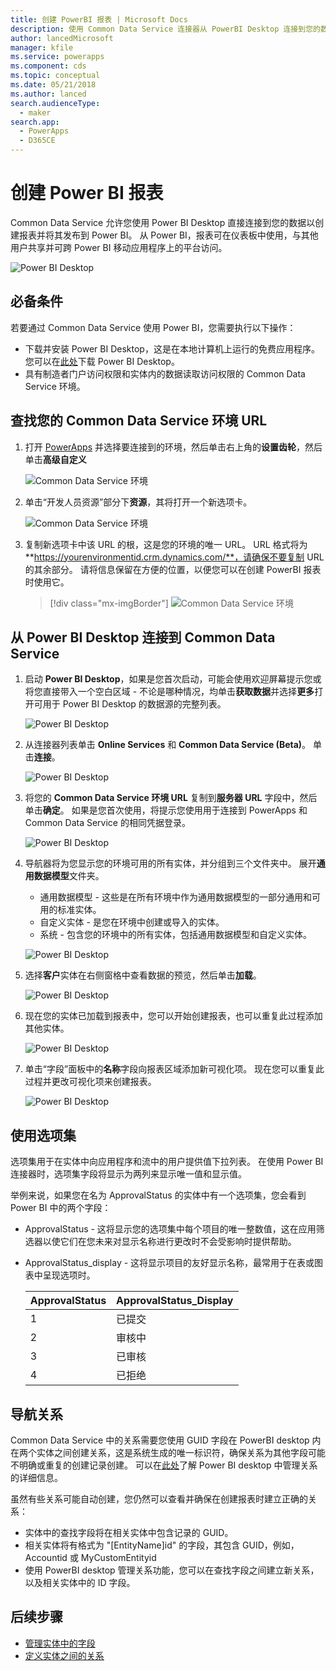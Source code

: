 ```yaml
---
title: 创建 PowerBI 报表 | Microsoft Docs
description: 使用 Common Data Service 连接器从 PowerBI Desktop 连接到您的数据。
author: lancedMicrosoft
manager: kfile
ms.service: powerapps
ms.component: cds
ms.topic: conceptual
ms.date: 05/21/2018
ms.author: lanced
search.audienceType:
  - maker
search.app:
  - PowerApps
  - D365CE
---
```

# <a name="create-a-power-bi-report"></a>创建 Power BI 报表
Common Data Service 允许您使用 Power BI Desktop 直接连接到您的数据以创建报表并将其发布到 Power BI。 从 Power BI，报表可在仪表板中使用，与其他用户共享并可跨 Power BI 移动应用程序上的平台访问。

![Power BI Desktop](./media/data-platform-cds-powerbi-connector/PBIDesktop.png "Power BI Desktop")

## <a name="prerequisites"></a>必备条件 

若要通过 Common Data Service 使用 Power BI，您需要执行以下操作：

* 下载并安装 Power BI Desktop，这是在本地计算机上运行的免费应用程序。 您可以在[此处](https://powerbi.microsoft.com/desktop/)下载 Power BI Desktop。
* 具有制造者门户访问权限和实体内的数据读取访问权限的 Common Data Service 环境。

## <a name="finding-your-common-data-service-environment-url"></a>查找您的 Common Data Service 环境 URL

1. 打开 [PowerApps](https://web.powerapps.com/?utm_source=padocs&utm_medium=linkinadoc&utm_campaign=referralsfromdoc) 并选择要连接到的环境，然后单击右上角的**设置齿轮**，然后单击**高级自定义**

    ![Common Data Service 环境](./media/data-platform-cds-powerbi-connector/CDSEnv1.png "Common Data Service 环境")

2. 单击“开发人员资源”部分下**资源**，其将打开一个新选项卡。

    ![Common Data Service 环境](./media/data-platform-cds-powerbi-connector/CDSEnv2.png "Common Data Service 环境")

3. 复制新选项卡中该 URL 的根，这是您的环境的唯一 URL。 URL 格式将为 **https://yourenvironmentid.crm.dynamics.com/**，请确保不要复制 URL 的其余部分。 请将信息保留在方便的位置，以便您可以在创建 PowerBI 报表时使用它。

    > [!div class="mx-imgBorder"] 
    > ![Common Data Service 环境](./media/data-platform-cds-powerbi-connector/CDSEnv3.png "Common Data Service 环境")

## <a name="connecting-to-common-data-service-from-power-bi-desktop"></a>从 Power BI Desktop 连接到 Common Data Service

1. 启动 **Power BI Desktop**，如果是您首次启动，可能会使用欢迎屏幕提示您或将您直接带入一个空白区域 - 不论是哪种情况，均单击**获取数据**并选择**更多**打开可用于 Power BI Desktop 的数据源的完整列表。

    ![Power BI Desktop](./media/data-platform-cds-powerbi-connector/CreateReport1.png "Power BI Desktop")

2. 从连接器列表单击 **Online Services** 和 **Common Data Service (Beta)**。 单击**连接**。

    ![Power BI Desktop](./media/data-platform-cds-powerbi-connector/CreateReport2.png "Power BI Desktop")

3. 将您的 **Common Data Service 环境 URL** 复制到**服务器 URL** 字段中，然后单击**确定**。 如果是您首次使用，将提示您使用用于连接到 PowerApps 和 Common Data Service 的相同凭据登录。

    ![Power BI Desktop](./media/data-platform-cds-powerbi-connector/CreateReport3.png "Power BI Desktop")

4. 导航器将为您显示您的环境可用的所有实体，并分组到三个文件夹中。 展开**通用数据模型**文件夹。

    * 通用数据模型 - 这些是在所有环境中作为通用数据模型的一部分通用和可用的标准实体。
    * 自定义实体 - 是您在环境中创建或导入的实体。
    * 系统 - 包含您的环境中的所有实体，包括通用数据模型和自定义实体。

    ![Power BI Desktop](./media/data-platform-cds-powerbi-connector/CreateReport4.png "Power BI Desktop")

5. 选择**客户**实体在右侧窗格中查看数据的预览，然后单击**加载**。

    ![Power BI Desktop](./media/data-platform-cds-powerbi-connector/CreateReport5.png "Power BI Desktop")

6. 现在您的实体已加载到报表中，您可以开始创建报表，也可以重复此过程添加其他实体。

    ![Power BI Desktop](./media/data-platform-cds-powerbi-connector/CreateReport6.png "Power BI Desktop")

7. 单击“字段”面板中的**名称**字段向报表区域添加新可视化项。 现在您可以重复此过程并更改可视化项来创建报表。

    ![Power BI Desktop](./media/data-platform-cds-powerbi-connector/CreateReport7.png "Power BI Desktop")


## <a name="using-option-sets"></a>使用选项集

选项集用于在实体中向应用程序和流中的用户提供值下拉列表。 在使用 Power BI 连接器时，选项集字段将显示为两列来显示唯一值和显示值。

举例来说，如果您在名为 ApprovalStatus 的实体中有一个选项集，您会看到 Power BI 中的两个字段：

* ApprovalStatus - 这将显示您的选项集中每个项目的唯一整数值，这在应用筛选器以使它们在您未来对显示名称进行更改时不会受影响时提供帮助。
* ApprovalStatus_display - 这将显示项目的友好显示名称，最常用于在表或图表中呈现选项时。

    |ApprovalStatus|ApprovalStatus_Display|
    |---------|---------|
    1|已提交
    2|审核中
    3|已审核
    4|已拒绝

## <a name="navigating-relationships"></a>导航关系

Common Data Service 中的关系需要您使用 GUID 字段在 PowerBI desktop 内在两个实体之间创建关系，这是系统生成的唯一标识符，确保关系为其他字段可能不明确或重复的创建记录创建。 可以在[此处](https://docs.microsoft.com/power-bi/desktop-create-and-manage-relationships)了解 Power BI desktop 中管理关系的详细信息。

虽然有些关系可能自动创建，您仍然可以查看并确保在创建报表时建立正确的关系：

* 实体中的查找字段将在相关实体中包含记录的 GUID。
* 相关实体将有格式为 "[EntityName]id" 的字段，其包含 GUID，例如，Accountid 或 MyCustomEntityid
* 使用 PowerBI desktop 管理关系功能，您可以在查找字段之间建立新关系，以及相关实体中的 ID 字段。


## <a name="next-steps"></a>后续步骤
* [管理实体中的字段](data-platform-manage-fields.md)
* [定义实体之间的关系](data-platform-entity-lookup.md)


